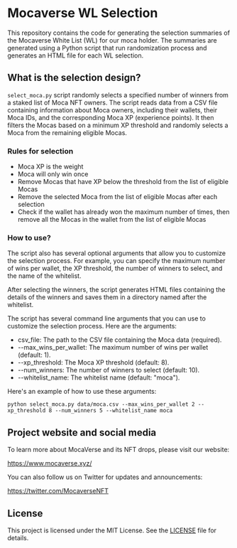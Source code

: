 # Mocaverse WL Selection

This repository contains the code for generating the selection summaries of the Mocaverse White List (WL) for our moca holder. The summaries are generated using a Python script that run randomization process and generates an HTML file for each WL selection.



## What is the selection design?
`select_moca.py` script randomly selects a specified number of winners from a staked list of Moca NFT owners. The script reads data from a CSV file containing information about Moca owners, including their wallets, their Moca IDs, and the corresponding  Moca XP (experience points). It then filters the Mocas based on a minimum XP threshold and randomly selects a Moca from the remaining eligible Mocas.


### Rules for selection
- Moca XP is the weight
- Moca will only win once
- Remove Mocas that have XP below the threshold from the list of eligible Mocas
- Remove the selected Moca from the list of eligible Mocas after each selection
- Check if the wallet has already won the maximum number of times, then remove all the Mocas in the wallet from the list of eligible Mocas


### How to use?

The script also has several optional arguments that allow you to customize the selection process. For example, you can specify the maximum number of wins per wallet, the XP threshold, the number of winners to select, and the name of the whitelist.

After selecting the winners, the script generates HTML files containing the details of the winners and saves them in a directory named after the whitelist.


The script has several command line arguments that you can use to customize the selection process. Here are the arguments:

- csv_file: The path to the CSV file containing the Moca data (required).
- --max_wins_per_wallet: The maximum number of wins per wallet (default: 1).
- --xp_threshold: The Moca XP threshold (default: 8).
- --num_winners: The number of winners to select (default: 10).
- --whitelist_name: The whitelist name (default: "moca").


Here's an example of how to use these arguments:

`python select_moca.py data/moca.csv --max_wins_per_wallet 2 --xp_threshold 8 --num_winners 5 --whitelist_name moca`


## Project website and social media

To learn more about MocaVerse and its NFT drops, please visit our website:

https://www.mocaverse.xyz/

You can also follow us on Twitter for updates and announcements:

https://twitter.com/MocaverseNFT

## License

This project is licensed under the MIT License. See the [LICENSE](LICENSE) file for details.
